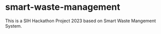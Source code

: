 # smart-waste-management
This is a SIH Hackathon Project 2023 based on Smart Waste Mangement System.
